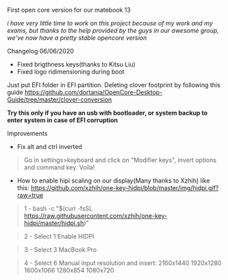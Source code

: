 First open core version for our matebook 13

*i have very little time to work on this project because of my work and my exams, but thanks to the help provided by the guys in our awesome group, we've now have a pretty stable opencore version*

Changelog 06/06/2020
- Fixed brigthness keys(thanks to Kitsu Liu)
- Fixed logo ridimensioning during boot



Just put EFI folder in EFI partition.
Deleting clover footprint by following this guide https://github.com/dortania/OpenCore-Desktop-Guide/tree/master/clover-conversion

**Try this only if you have an usb with bootloader, or system backup to enter system in case of EFI corruption**


Improvements

- Fix alt and ctrl inverted
> Go in settings>keyboard and click on "Modifier keys", invert options and command key. Voila!


- How to enable hipi scaling on our display(Many thanks to Xzhih) like this: https://github.com/xzhih/one-key-hidpi/blob/master/img/hidpi.gif?raw=true
> 1 -  bash -c "$(curl -fsSL https://raw.githubusercontent.com/xzhih/one-key-hidpi/master/hidpi.sh)"

> 2 -  Select 1 Enable HIDPI

> 3 -  Select 3 MacBook Pro

> 4 -  Select 6 Manual input resolution and insert: 2160x1440 1920x1280 1600x1066 1280x854 1080x720
